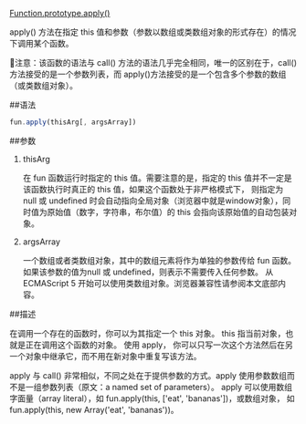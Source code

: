 ﻿[Function.prototype.apply()](https://developer.mozilla.org/zh-CN/docs/Web/JavaScript/Reference/Global_Objects/Function/apply)

apply() 方法在指定 this 值和参数（参数以数组或类数组对象的形式存在）的情况下调用某个函数。

注意：该函数的语法与 call() 方法的语法几乎完全相同，唯一的区别在于，call()方法接受的是一个参数列表，而 apply()方法接受的是一个包含多个参数的数组（或类数组对象）。 

##语法

``` js
fun.apply(thisArg[, argsArray])
```


##参数

1. thisArg
    
    在 fun 函数运行时指定的 this 值。需要注意的是，指定的 this 值并不一定是该函数执行时真正的 this 值，如果这个函数处于非严格模式下，
    则指定为 null 或 undefined 时会自动指向全局对象（浏览器中就是window对象），同时值为原始值（数字，字符串，布尔值）的 this 会指向该原始值的自动包装对象。

2. argsArray

    一个数组或者类数组对象，其中的数组元素将作为单独的参数传给 fun 函数。如果该参数的值为null 或 undefined，则表示不需要传入任何参数。
    从ECMAScript 5 开始可以使用类数组对象。浏览器兼容性请参阅本文底部内容。

 

##描述

在调用一个存在的函数时，你可以为其指定一个 this 对象。 this 指当前对象，也就是正在调用这个函数的对象。 
使用 apply， 你可以只写一次这个方法然后在另一个对象中继承它，而不用在新对象中重复写该方法。

apply 与 call() 非常相似，不同之处在于提供参数的方式。apply 使用参数数组而不是一组参数列表（原文：a named set of parameters）。
apply 可以使用数组字面量（array literal），如 fun.apply(this, ['eat', 'bananas'])，或数组对象， 如  fun.apply(this, new Array('eat', 'bananas'))。
